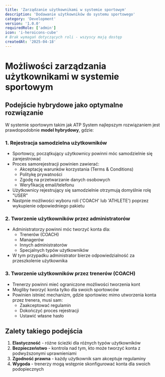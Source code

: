 ```yaml
---
title: 'Zarządzanie użytkownikami w systemie sportowym'
description: 'Dodawanie użytkowników do systemu sportowego'
category: 'Development'
version: '1.0.0'
requiredRole: ['admin']
icon: 'i-heroicons-cube'
# Brak wymagań dotyczących roli - wszyscy mają dostęp
createdAt: '2025-04-18'
---
```


# Możliwości zarządzania użytkownikami w systemie sportowym

## Podejście hybrydowe jako optymalne rozwiązanie

W systemie sportowym takim jak ATP System najlepszym rozwiązaniem jest prawdopodobnie **model hybrydowy**, gdzie:

### 1. Rejestracja samodzielna użytkowników

- Sportowcy, początkujący użytkownicy powinni móc samodzielnie się zarejestrować
- Proces samorejestracji powinien zawierać:
  - Akceptację warunków korzystania (Terms & Conditions)
  - Politykę prywatności
  - Zgodę na przetwarzanie danych osobowych
  - Weryfikację email/telefonu
- Użytkownicy rejestrujący się samodzielnie otrzymują domyślnie rolę "USER"
- Nastpnie możliwości wyboru roli ('COACH' lub 'ATHLETE') poprzez wykupienie odpowiedniego pakietu 

### 2. Tworzenie użytkowników przez administratorów

- Administratorzy powinni móc tworzyć konta dla:
  - Trenerów (COACH)
  - Managerów
  - Innych administratorów
  - Specjalnych typów użytkowników
- W tym przypadku administrator bierze odpowiedzialność za przeszkolenie użytkownika

### 3. Tworzenie użytkowników przez trenerów (COACH)

- Trenerzy powinni mieć ograniczone możliwości tworzenia kont
- Mogliby tworzyć konta tylko dla swoich sportowców
- Powinien istnieć mechanizm, gdzie sportowiec mimo utworzenia konta przez trenera, musi sam:
  - Zaakceptować regulamin
  - Dokończyć proces rejestracji
  - Ustawić własne hasło

## Zalety takiego podejścia

1. **Elastyczność** - różne ścieżki dla różnych typów użytkowników
2. **Bezpieczeństwo** - kontrola nad tym, kto może tworzyć konta z podwyższonymi uprawnieniami
3. **Zgodność prawna** - każdy użytkownik sam akceptuje regulaminy
4. **Wygoda** - trenerzy mogą wstępnie skonfigurować konta dla swoich podopiecznych
